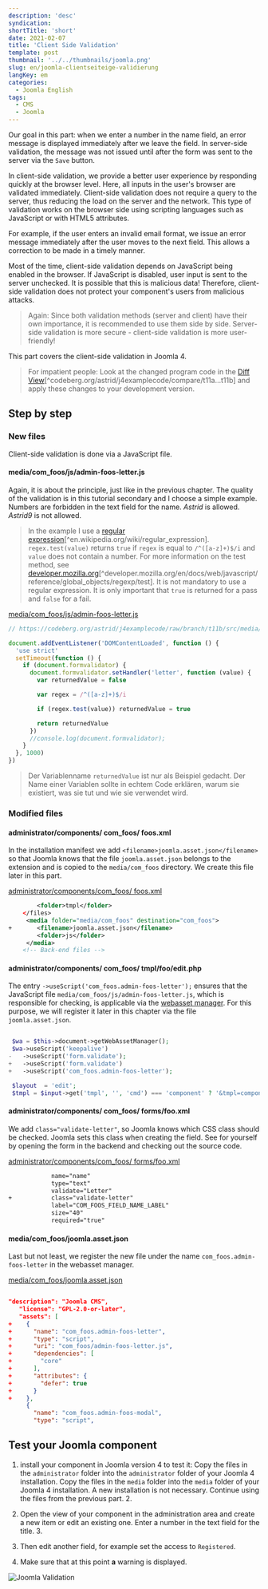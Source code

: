 ```yaml
---
description: 'desc'
syndication:
shortTitle: 'short'
date: 2021-02-07
title: 'Client Side Validation'
template: post
thumbnail: '../../thumbnails/joomla.png'
slug: en/joomla-clientseiteige-validierung
langKey: em
categories:
  - Joomla English
tags:
  - CMS
  - Joomla
---
```


Our goal in this part: when we enter a number in the name field, an error message is displayed immediately after we leave the field. In server-side validation, the message was not issued until after the form was sent to the server via the `Save` button.<!-- \index{validation (client-side)} -->

In client-side validation, we provide a better user experience by responding quickly at the browser level. Here, all inputs in the user's browser are validated immediately. Client-side validation does not require a query to the server, thus reducing the load on the server and the network. This type of validation works on the browser side using scripting languages such as JavaScript or with HTML5 attributes.

For example, if the user enters an invalid email format, we issue an error message immediately after the user moves to the next field. This allows a correction to be made in a timely manner.

Most of the time, client-side validation depends on JavaScript being enabled in the browser. If JavaScript is disabled, user input is sent to the server unchecked. It is possible that this is malicious data! Therefore, client-side validation does not protect your component's users from malicious attacks.

> Again: Since both validation methods (server and client) have their own importance, it is recommended to use them side by side. Server-side validation is more secure - client-side validation is more user-friendly!

This part covers the client-side validation in Joomla 4.

> For impatient people: Look at the changed program code in the [Diff View](https://codeberg.org/astrid/j4examplecode/compare/t11a...t11b)[^codeberg.org/astrid/j4examplecode/compare/t11a...t11b] and apply these changes to your development version.

## Step by step

### New files

Client-side validation is done via a JavaScript file.

#### media/com_foos/js/admin-foos-letter.js

Again, it is about the principle, just like in the previous chapter. The quality of the validation is in this tutorial secondary and I choose a simple example. Numbers are forbidden in the text field for the name. _Astrid_ is allowed. _Astrid9_ is not allowed.

> In the example I use a [regular expression](https://en.wikipedia.org/wiki/Regular_expression)[^en.wikipedia.org/wiki/regular_expression]. `regex.test(value)` returns `true` if `regex` is equal to `/^([a-z]+)$/i` and `value` does not contain a number. For more information on the test method, see [developer.mozilla.org](https://developer.mozilla.org/en/docs/Web/JavaScript/Reference/Global_Objects/RegExp/test)[^developer.mozilla.org/en/docs/web/javascript/reference/global_objects/regexp/test]. It is not mandatory to use a regular expression. It is only important that `true` is returned for a pass and `false` for a fail.

[media/com_foos/js/admin-foos-letter.js](https://github.com/astridx/boilerplate/blob/562ceedf45834ae7632a38d701c446da682d49fc/src/media/com_foos/js/admin-foos-letter.js)

```js {numberLines: -2}
// https://codeberg.org/astrid/j4examplecode/raw/branch/t11b/src/media/com_foos/js/admin-foos-letter.js

document.addEventListener('DOMContentLoaded', function () {
  'use strict'
  setTimeout(function () {
    if (document.formvalidator) {
      document.formvalidator.setHandler('letter', function (value) {
        var returnedValue = false

        var regex = /^([a-z]+)$/i

        if (regex.test(value)) returnedValue = true

        return returnedValue
      })
      //console.log(document.formvalidator);
    }
  }, 1000)
})
```

> Der Variablenname `returnedValue` ist nur als Beispiel gedacht. Der Name einer Variablen sollte in echtem Code erklären, warum sie existiert, was sie tut und wie sie verwendet wird.

### Modified files

<!-- prettier-ignore -->
#### administrator/components/ com\_foos/ foos.xml

In the installation manifest we add `<filename>joomla.asset.json</filename>` so that Joomla knows that the file `joomla.asset.json` belongs to the extension and is copied to the `media/com_foos` directory. We create this file later in this part.

[administrator/components/com_foos/ foos.xml](https://github.com/astridx/boilerplate/blob/b4078c00700f28ba31229246bd941b24fabf8dbb/src/administrator/components/com_foos/foos.xml)

```xml {diff}
 		<folder>tmpl</folder>
 	</files>
     <media folder="media/com_foos" destination="com_foos">
+		<filename>joomla.asset.json</filename>
 		<folder>js</folder>
     </media>
 	<!-- Back-end files -->

```

<!-- prettier-ignore -->
#### administrator/components/ com\_foos/ tmpl/foo/edit.php

The entry `->useScript('com_foos.admin-foos-letter');` ensures that the JavaScript file `media/com_foos/js/admin-foos-letter.js`, which is responsible for checking, is applicable via the [webasset manager](https://docs.joomla.org/J4.x:Web_Assets). For this purpose, we will register it later in this chapter via the file `joomla.asset.json`.

```php {diff}

 $wa = $this->document->getWebAssetManager();
 $wa->useScript('keepalive')
-	->useScript('form.validate');
+	->useScript('form.validate')
+	->useScript('com_foos.admin-foos-letter');

 $layout  = 'edit';
 $tmpl = $input->get('tmpl', '', 'cmd') === 'component' ? '&tmpl=component' : '';

```

<!-- prettier-ignore -->
#### administrator/components/ com\_foos/ forms/foo.xml

We add `class="validate-letter"`, so Joomla knows which CSS class should be checked. Joomla sets this class when creating the field. See for yourself by opening the form in the backend and checking out the source code.

[administrator/components/com_foos/ forms/foo.xml](https://github.com/astridx/boilerplate/blob/baea984ae9f1e1ddb7d9f63b78dad48d2c77c525/src/administrator/components/com_foos/forms/foo.xml)

```xml {diff}
 			name="name"
 			type="text"
 			validate="Letter"
+			class="validate-letter"
 			label="COM_FOOS_FIELD_NAME_LABEL"
 			size="40"
 			required="true"

```

#### media/com_foos/joomla.asset.json

Last but not least, we register the new file under the name `com_foos.admin-foos-letter` in the webasset manager.

[media/com_foos/joomla.asset.json](https://github.com/astridx/boilerplate/blob/baea984ae9f1e1ddb7d9f63b78dad48d2c77c525/src/media/com_foos/joomla.asset.json)

```json {diff}

"description": "Joomla CMS",
   "license": "GPL-2.0-or-later",
   "assets": [
+    {
+      "name": "com_foos.admin-foos-letter",
+      "type": "script",
+      "uri": "com_foos/admin-foos-letter.js",
+      "dependencies": [
+        "core"
+      ],
+      "attributes": {
+        "defer": true
+      }
+    },
     {
       "name": "com_foos.admin-foos-modal",
       "type": "script",

```

## Test your Joomla component

1. install your component in Joomla version 4 to test it: Copy the files in the `administrator` folder into the `administrator` folder of your Joomla 4 installation. Copy the files in the `media` folder into the `media` folder of your Joomla 4 installation. A new installation is not necessary. Continue using the files from the previous part. 2.

2. Open the view of your component in the administration area and create a new item or edit an existing one. Enter a number in the text field for the title. 3.

3. Then edit another field, for example set the access to `Registered`.

4. Make sure that at this point **a** warning is displayed.

![Joomla Validation](/images/j4x14x1.png)
<img src="https://vg08.met.vgwort.de/na/7a3504bcb94d409aa8b6bb9ae797110d" width="1" height="1" alt="">
